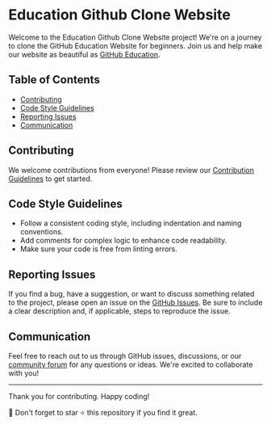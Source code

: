 # Education Github Clone Website 

Welcome to the Education Github Clone Website project! We're on a journey to clone the GitHub Education Website for beginners. Join us and help make our website as beautiful as [GitHub Education](https://education.github.com/students).

## Table of Contents
- [Contributing](#contributing)
- [Code Style Guidelines](#code-style-guidelines)
- [Reporting Issues](#reporting-issues)
- [Communication](#communication)

## Contributing

We welcome contributions from everyone! Please review our [Contribution Guidelines](CONTRIBUTION.md) to get started. 

## Code Style Guidelines

- Follow a consistent coding style, including indentation and naming conventions.
- Add comments for complex logic to enhance code readability.
- Make sure your code is free from linting errors.

## Reporting Issues

If you find a bug, have a suggestion, or want to discuss something related to the project, please open an issue on the [GitHub Issues](https://github.com/dev-devil-dev/education_github/issues). Be sure to include a clear description and, if applicable, steps to reproduce the issue.

## Communication

Feel free to reach out to us through GitHub issues, discussions, or our [community forum](https://github.com/dev-devil-dev/education_github/discussions) for any questions or ideas. We're excited to collaborate with you!

---

Thank you for contributing.  Happy coding!

🌟 Don't forget to star ⭐ this repository if you find it great.

